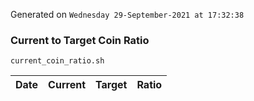 Generated on `Wednesday 29-September-2021 at 17:32:38`

### Current to Target Coin Ratio
`current_coin_ratio.sh`

Date|Current|Target|Ratio
---|---|---|---
